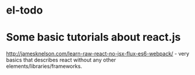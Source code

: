 # el-todo

# Some basic tutorials about react.js
http://jamesknelson.com/learn-raw-react-no-jsx-flux-es6-webpack/ - very basics that describes react without any other elements/libraries/frameworks.

